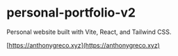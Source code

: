 # personal-portfolio-v2

Personal website built with Vite, React, and Tailwind CSS.

[https://anthonygreco.xyz](https://anthonygreco.xyz)
